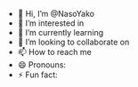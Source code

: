 - 👋 Hi, I’m @NasoYako
- 👀 I’m interested in
- 🌱 I’m currently learning 
- 💞️ I’m looking to collaborate on 
- 📫 How to reach me
- 😄 Pronouns: 
- ⚡ Fun fact:

<!---
NasoYako/NasoYako is a ✨ special ✨ repository because its `README.md` (this file) appears on your GitHub profile.
You can click the Preview link to take a look at your changes.
--->
